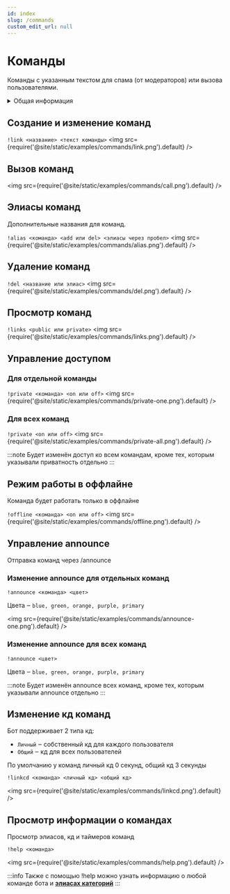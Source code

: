 ```yaml
---
id: index
slug: /commands
custom_edit_url: null
---
```


# Команды

Команды с указанным текстом для спама (от модераторов) или вызова пользователями.

<details>
  <summary>Общая информация</summary>
  <ul>
    <li><b>Название:</b> link</li>
    <li><b>Элиасы:</b> links, del, aliases, private, announce</li>
    <li><b>Кулдаун:</b> общий 3 секунды</li>
    <li><a href="https://github.com/Relanit/ModBoty/blob/master/ModBoty/cogs/links/links.py"><b>Исходный код</b></a></li>
  </ul>
</details>


## Создание и изменение команд
`!link <название> <текст команды>`
<img src={require('@site/static/examples/commands/link.png').default} />


## Вызов команд
<img src={require('@site/static/examples/commands/call.png').default} />

## Элиасы команд
Дополнительные названия для команд.

`!alias <команда> <add или del> <элиасы через пробел>`
<img src={require('@site/static/examples/commands/alias.png').default} />


## Удаление команд
`!del <название или элиас>`
<img src={require('@site/static/examples/commands/del.png').default} />


## Просмотр команд
`!links <public или private>`
<img src={require('@site/static/examples/commands/links.png').default} />


## Управление доступом

### Для отдельной команды
`!private <команда> <on или off>`
<img src={require('@site/static/examples/commands/private-one.png').default} />

### Для всех команд
`!private <on или off>`
<img src={require('@site/static/examples/commands/private-all.png').default} /> <p></p>

:::note
Будет изменён доступ ко всем командам, кроме тех, которым указывали приватность отдельно
:::

## Режим работы в оффлайне
Команда будет работать только в оффлайне

`!offline <команда> <on или off>`
<img src={require('@site/static/examples/commands/offline.png').default} />

## Управление announce
Отправка команд через /announce

### Изменение announce для отдельных команд
`!announce <команда> <цвет>`

Цвета ‒ `blue, green, orange, purple, primary`

<img src={require('@site/static/examples/commands/announce-one.png').default} />

### Изменение announce для всех команд
`!announce <цвет>`

Цвета ‒ `blue, green, orange, purple, primary`

:::note
Будет изменён announce всех команд, кроме тех, которым указывали announce отдельно
:::


## Изменение кд команд

Бот поддерживает 2 типа кд:
- `Личный` ‒ собственный кд для каждого пользователя
- `Общий` ‒ кд для всех пользователей

По умолчанию у команд личный кд 0 секунд, общий кд 3 секунды

`!linkcd <команда> <личный кд> <общий кд>`

<img src={require('@site/static/examples/commands/linkcd.png').default} />

## Просмотр информации о командах 
Просмотр элиасов, кд и таймеров команд

`!help <команда>`

<img src={require('@site/static/examples/commands/help.png').default} /> <p></p>

:::info
Также с помощью !help можно узнать информацию о любой команде бота и **[элиасах категорий](stream-info.md#добавить-элиас-категории)**
:::